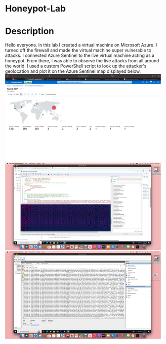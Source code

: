 # Honeypot-Lab
<h1>Description</h1>

Hello everyone. In this lab I created a virtual machine on Microsoft Azure. I turned off the firewall and made the virtual machine super vulnerable to attacks. I connected Azure Sentinel to the live virtual machine acting as a honeypot. From there, I was able to observe the live attacks from all around the world. I used a custom PowerShell script to look up the attacker's geolocation and plot it on the Azure Sentinel map displayed below. 
![image](https://github.com/sorgille/Honeynet-Lab/blob/b4e1d0f8297f1d8de40286870fa946d9082978ab/Screen%20Shot%202023-10-28%20at%2010.44.26%20PM.png?raw=true)
![image](https://github.com/sorgille/Honeynet-Lab/blob/main/Screen%20Shot%202023-10-27%20at%208.54.48%20PM.png?raw=true)
![image](https://github.com/sorgille/Honeynet-Lab/blob/main/Screen%20Shot%202023-10-27%20at%209.00.02%20PM.png?raw=true)

